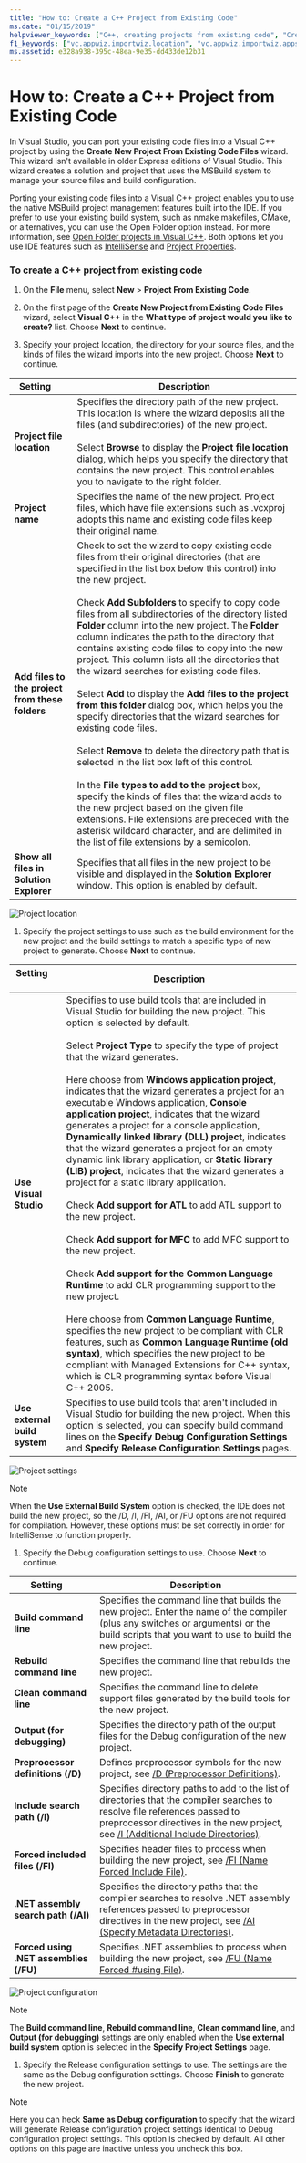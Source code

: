 ```yaml
---
title: "How to: Create a C++ Project from Existing Code"
ms.date: "01/15/2019"
helpviewer_keywords: ["C++, creating projects from existing code", "Create New Project From Existing Code Files Wizard, project settings"]
f1_keywords: ["vc.appwiz.importwiz.location", "vc.appwiz.importwiz.appsettings", "vc.appwiz.importwiz.debugsettings", "vc.appwiz.importwiz.releasesettings"]
ms.assetid: e328a938-395c-48ea-9e35-dd433de12b31
---
```

# How to: Create a C++ Project from Existing Code

In Visual Studio, you can port your existing code files into a Visual C++ project by using the **Create New Project From Existing Code Files** wizard. This wizard isn't available in older Express editions of Visual Studio. This wizard creates a solution and project that uses the MSBuild system to manage your source files and build configuration.

Porting your existing code files into a Visual C++ project enables you to use the native MSBuild project management features built into the IDE. If you prefer to use your existing build system, such as nmake makefiles, CMake, or alternatives, you can use the Open Folder option instead. For more information, see [Open Folder projects in Visual C++](../ide/non-msbuild-projects.md). Both options let you use IDE features such as [IntelliSense](/visualstudio/ide/using-intellisense) and [Project Properties](../ide/working-with-project-properties.md).

### To create a C++ project from existing code

1. On the **File** menu, select **New** > **Project From Existing Code**.

1. On the first page of the **Create New Project from Existing Code Files** wizard, select **Visual C++** in the **What type of project would you like to create?** list. Choose **Next** to continue.

1. Specify your project location, the directory for your source files, and the kinds of files the wizard imports into the new project. Choose **Next** to continue.

  | Setting                       | Description |
  | ----------------------------- | ------------------------------------------------- |
  | **Project file location** | Specifies the directory path of the new project. This location is where the wizard deposits all the files (and subdirectories) of the new project.<br/><br/>Select **Browse** to display the **Project file location** dialog, which helps you specify the directory that contains the new project. This control enables you to navigate to the right folder.|
  | **Project name** | Specifies the name of the new project. Project files, which have file extensions such as .vcxproj adopts this name and existing code files keep their original name. |
  | **Add files to the project from these folders** | Check to set the wizard to copy existing code files from their original directories (that are specified in the list box below this control) into the new project.<br/><br/>Check **Add Subfolders** to specify to copy code files from all subdirectories of the directory listed **Folder** column into the new project. The **Folder** column indicates the path to the directory that contains existing code files to copy into the new project. This column lists all the directories that the wizard searches for existing code files.<br/><br/>Select **Add** to display the **Add files to the project from this folder** dialog box, which helps you the specify directories that the wizard searches for existing code files.<br/><br/>Select **Remove** to delete the directory path that is selected in the list box left of this control.<br/><br/>In the **File types to add to the project** box, specify the kinds of files that the wizard adds to the new project based on the given file extensions. File extensions are preceded with the asterisk wildcard character, and are delimited in the list of file extensions by a semicolon. |
  | **Show all files in Solution Explorer** | Specifies that all files in the new project to be visible and displayed in the **Solution Explorer** window. This option is enabled by default. |

  ![Project location](media/location.png)

1. Specify the project settings to use such as the build environment for the new project and the build settings to match a specific type of new project to generate. Choose **Next** to continue.

  | Setting                       | Description |
  | ----------------------------- | ------------------------------------------------- |
  | **Use Visual Studio** | Specifies to use build tools that are included in Visual Studio for building the new project. This option is selected by default.<br/><br/>Select **Project Type** to specify the type of project that the wizard generates.<br/><br/>Here choose from **Windows application project**, indicates that the wizard generates a project for an executable Windows application, **Console application project**, indicates that the wizard generates a project for a console application, **Dynamically linked library (DLL) project**, indicates that the wizard generates a project for an empty dynamic link library application, or **Static library (LIB) project**, indicates that the wizard generates a project for a static library application.<br/><br/>Check **Add support for ATL** to add ATL support to the new project.<br/><br/>Check **Add support for MFC** to add MFC support to the new project.<br/><br/>Check **Add support for the Common Language Runtime** to add CLR programming support to the new project.<br/><br/>Here choose from **Common Language Runtime**, specifies the new project to be compliant with CLR features, such as **Common Language Runtime (old syntax)**, which specifies the new project to be compliant with Managed Extensions for C++ syntax, which is CLR programming syntax before Visual C++ 2005.|
  | **Use external build system** | Specifies to use build tools that aren't included in Visual Studio for building the new project. When this option is selected, you can specify build command lines on the **Specify Debug Configuration Settings** and **Specify Release Configuration Settings** pages. |

  ![Project settings](media/settings.png)

  > [!NOTE]
  > When the **Use External Build System** option is checked, the IDE does not build the new project, so the /D, /I, /FI, /AI, or /FU options are not required for compilation. However, these options must be set correctly in order for IntelliSense to function properly.

1. Specify the Debug configuration settings to use. Choose **Next** to continue.

  | Setting                       | Description |
  | ----------------------------- | ------------------------------------------------- |
  | **Build command line** | Specifies the command line that builds the new project. Enter the name of the compiler (plus any switches or arguments) or the build scripts that you want to use to build the new project. |
  | **Rebuild command line** | Specifies the command line that rebuilds the new project. |
  | **Clean command line** | Specifies the command line to delete support files generated by the build tools for the new project. |
  | **Output (for debugging)** | Specifies the directory path of the output files for the Debug configuration of the new project. |
  | **Preprocessor definitions (/D)** | Defines preprocessor symbols for the new project, see [/D (Preprocessor Definitions)](../build/reference/d-preprocessor-definitions.md). |
  | **Include search path (/I)** | Specifies directory paths to add to the list of directories that the compiler searches to resolve file references passed to preprocessor directives in the new project, see [/I (Additional Include Directories)](../build/reference/i-additional-include-directories.md). |
  | **Forced included files (/FI)** | Specifies header files to process when building the new project, see [/FI (Name Forced Include File)](../build/reference/fi-name-forced-include-file.md). |
  | **.NET assembly search path (/AI)** | Specifies the directory paths that the compiler searches to resolve .NET assembly references passed to preprocessor directives in the new project, see [/AI (Specify Metadata Directories)](../build/reference/ai-specify-metadata-directories.md). |
  | **Forced using .NET assemblies (/FU)** | Specifies .NET assemblies to process when building the new project, see [/FU (Name Forced #using File)](../build/reference/fu-name-forced-hash-using-file.md). |

  ![Project configuration](media/config.png)

  > [!NOTE]
  > The **Build command line**, **Rebuild command line**, **Clean command line**, and **Output (for debugging)** settings are only enabled when the **Use external build system** option is selected in the **Specify Project Settings** page.

1. Specify the Release configuration settings to use. The settings are the same as the Debug configuration settings. Choose **Finish** to generate the new project.

  > [!NOTE]
  > Here you can heck **Same as Debug configuration** to specify that the wizard will generate Release configuration project settings identical to Debug configuration project settings. This option is checked by default. All other options on this page are inactive unless you uncheck this box.